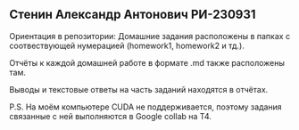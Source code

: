 ## Стенин Александр Антонович РИ-230931

Ориентация в репозитории:
Домашние задания расположены в папках с соотвествующей нумерацией (homework1, homework2 и тд.).

Отчёты к каждой домашней работе в формате .md также расположены там.

Выводы и текстовые ответы на часть заданий находятся в отчётах.

P.S. На моём компьютере CUDA не поддерживается, поэтому задания связанные с ней выполняются в Google collab на T4.
